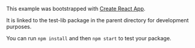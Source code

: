 This example was bootstrapped with [Create React App](https://github.com/facebook/create-react-app).

It is linked to the test-lib package in the parent directory for development purposes.

You can run `npm install` and then `npm start` to test your package.
